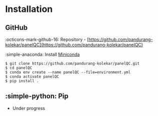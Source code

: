 # Installation

## GitHub

:octicons-mark-github-16: Repository - [https://github.com/pandurang-kolekar/panelQC](https://github.com/pandurang-kolekar/panelQC)

:simple-anaconda: Install [Miniconda](https://docs.conda.io/en/latest/miniconda.html)


```
$ git clone https://github.com/pandurang-kolekar/panelQC.git
$ cd panelQC
$ conda env create --name panelQC --file=environment.yml
$ conda activate panelQC
$ pip install .
```

## :simple-python: Pip

- Under progress

